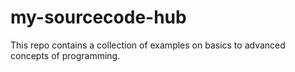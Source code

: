 # my-sourcecode-hub
 This repo contains a collection of examples on basics to advanced concepts of programming.
